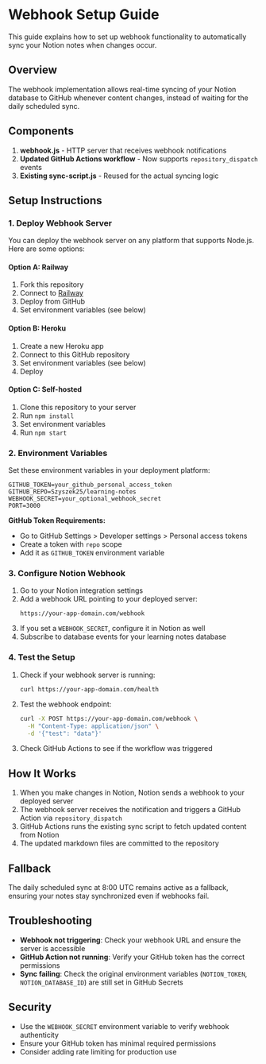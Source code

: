 # Webhook Setup Guide

This guide explains how to set up webhook functionality to automatically sync your Notion notes when changes occur.

## Overview

The webhook implementation allows real-time syncing of your Notion database to GitHub whenever content changes, instead of waiting for the daily scheduled sync.

## Components

1. **webhook.js** - HTTP server that receives webhook notifications
2. **Updated GitHub Actions workflow** - Now supports `repository_dispatch` events
3. **Existing sync-script.js** - Reused for the actual syncing logic

## Setup Instructions

### 1. Deploy Webhook Server

You can deploy the webhook server on any platform that supports Node.js. Here are some options:

#### Option A: Railway
1. Fork this repository
2. Connect to [Railway](https://railway.app)
3. Deploy from GitHub
4. Set environment variables (see below)

#### Option B: Heroku
1. Create a new Heroku app
2. Connect to this GitHub repository
3. Set environment variables (see below)
4. Deploy

#### Option C: Self-hosted
1. Clone this repository to your server
2. Run `npm install`
3. Set environment variables
4. Run `npm start`

### 2. Environment Variables

Set these environment variables in your deployment platform:

```
GITHUB_TOKEN=your_github_personal_access_token
GITHUB_REPO=Szyszek25/learning-notes
WEBHOOK_SECRET=your_optional_webhook_secret
PORT=3000
```

**GitHub Token Requirements:**
- Go to GitHub Settings > Developer settings > Personal access tokens
- Create a token with `repo` scope
- Add it as `GITHUB_TOKEN` environment variable

### 3. Configure Notion Webhook

1. Go to your Notion integration settings
2. Add a webhook URL pointing to your deployed server:
   ```
   https://your-app-domain.com/webhook
   ```
3. If you set a `WEBHOOK_SECRET`, configure it in Notion as well
4. Subscribe to database events for your learning notes database

### 4. Test the Setup

1. Check if your webhook server is running:
   ```
   curl https://your-app-domain.com/health
   ```

2. Test the webhook endpoint:
   ```bash
   curl -X POST https://your-app-domain.com/webhook \
     -H "Content-Type: application/json" \
     -d '{"test": "data"}'
   ```

3. Check GitHub Actions to see if the workflow was triggered

## How It Works

1. When you make changes in Notion, Notion sends a webhook to your deployed server
2. The webhook server receives the notification and triggers a GitHub Action via `repository_dispatch`
3. GitHub Actions runs the existing sync script to fetch updated content from Notion
4. The updated markdown files are committed to the repository

## Fallback

The daily scheduled sync at 8:00 UTC remains active as a fallback, ensuring your notes stay synchronized even if webhooks fail.

## Troubleshooting

- **Webhook not triggering**: Check your webhook URL and ensure the server is accessible
- **GitHub Action not running**: Verify your GitHub token has the correct permissions
- **Sync failing**: Check the original environment variables (`NOTION_TOKEN`, `NOTION_DATABASE_ID`) are still set in GitHub Secrets

## Security

- Use the `WEBHOOK_SECRET` environment variable to verify webhook authenticity
- Ensure your GitHub token has minimal required permissions
- Consider adding rate limiting for production use